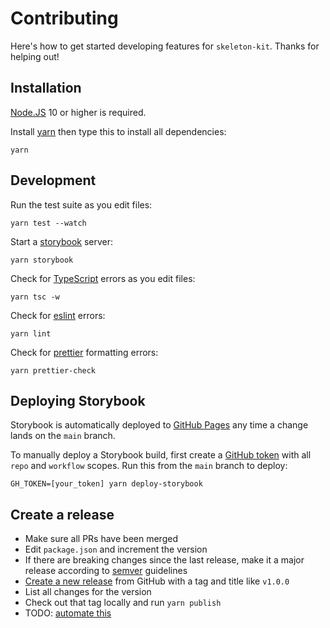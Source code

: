 # Contributing

Here's how to get started developing features for `skeleton-kit`. Thanks for helping out!

## Installation

[Node.JS](https://nodejs.org/en/) 10 or higher is required.

Install [yarn](https://yarnpkg.com/) then type this to install all dependencies:

```
yarn
```

## Development

Run the test suite as you edit files:

```
yarn test --watch
```

Start a [storybook](https://storybook.js.org/) server:

```
yarn storybook
```

Check for [TypeScript](https://www.typescriptlang.org/) errors as you edit files:

```
yarn tsc -w
```

Check for [eslint](https://eslint.org/) errors:

```
yarn lint
```

Check for [prettier](https://prettier.io/) formatting errors:

```
yarn prettier-check
```

## Deploying Storybook

Storybook is automatically deployed to [GitHub Pages](https://kumar303.github.io/skeleton-kit/) any time a change lands on the `main` branch.

To manually deploy a Storybook build, first create a [GitHub token](https://github.com/settings/tokens/new?scopes=repo,workflow) with all `repo` and `workflow` scopes. Run this from the `main` branch to deploy:

```
GH_TOKEN=[your_token] yarn deploy-storybook
```

## Create a release

- Make sure all PRs have been merged
- Edit `package.json` and increment the version
- If there are breaking changes since the last release, make it a major release according to [semver](https://semver.org/) guidelines
- [Create a new release](https://github.com/kumar303/skeleton-kit/releases/new) from GitHub with a tag and title like `v1.0.0`
- List all changes for the version
- Check out that tag locally and run `yarn publish`
- TODO: [automate this](https://github.com/kumar303/skeleton-kit/issues/19)
